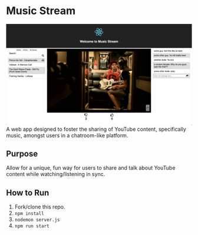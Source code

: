 # Music Stream
![Alpha Build of Music Stream](https://github.com/sfreeman422/musicStream/blob/master/public/earlybuild.png)
A web app designed to foster the sharing of YouTube content, specifically music, amongst users in a chatroom-like platform.  

## Purpose
Allow for a unique, fun way for users to share and talk about YouTube content while watching/listening in sync.

## How to Run
1. Fork/clone this repo.
2. `npm install`
3. `nodemon server.js`
4. `npm run start`

